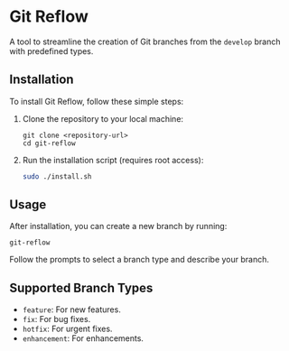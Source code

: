 
# Git Reflow

A tool to streamline the creation of Git branches from the `develop` branch with predefined types.

## Installation

To install Git Reflow, follow these simple steps:

1. Clone the repository to your local machine:
   ```
   git clone <repository-url>
   cd git-reflow
   ```

2. Run the installation script (requires root access):
   ```bash
   sudo ./install.sh
   ```

## Usage

After installation, you can create a new branch by running:
```
git-reflow
```
Follow the prompts to select a branch type and describe your branch.

## Supported Branch Types

- `feature`: For new features.
- `fix`: For bug fixes.
- `hotfix`: For urgent fixes.
- `enhancement`: For enhancements.
